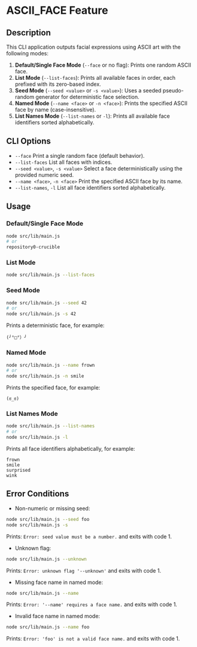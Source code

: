 # ASCII_FACE Feature

## Description

This CLI application outputs facial expressions using ASCII art with the following modes:

1. **Default/Single Face Mode** (`--face` or no flag): Prints one random ASCII face.
2. **List Mode** (`--list-faces`): Prints all available faces in order, each prefixed with its zero-based index.
3. **Seed Mode** (`--seed <value>` or `-s <value>`): Uses a seeded pseudo-random generator for deterministic face selection.
4. **Named Mode** (`--name <face>` or `-n <face>`): Prints the specified ASCII face by name (case-insensitive).
5. **List Names Mode** (`--list-names` or `-l`): Prints all available face identifiers sorted alphabetically.

## CLI Options

- `--face`             Print a single random face (default behavior).
- `--list-faces`       List all faces with indices.
- `--seed <value>`, `-s <value>`     Select a face deterministically using the provided numeric seed.
- `--name <face>`, `-n <face>`       Print the specified ASCII face by its name.
- `--list-names`, `-l`               List all face identifiers sorted alphabetically.

## Usage

### Default/Single Face Mode

```bash
node src/lib/main.js
# or
repository0-crucible
```

### List Mode

```bash
node src/lib/main.js --list-faces
```

### Seed Mode

```bash
node src/lib/main.js --seed 42
# or
node src/lib/main.js -s 42
```

Prints a deterministic face, for example:
```
(╯°□°）╯
```

### Named Mode

```bash
node src/lib/main.js --name frown
# or
node src/lib/main.js -n smile
```

Prints the specified face, for example:
```
(ಠ_ಠ)
```

### List Names Mode

```bash
node src/lib/main.js --list-names
# or
node src/lib/main.js -l
```

Prints all face identifiers alphabetically, for example:
```
frown
smile
surprised
wink
```

## Error Conditions

- Non-numeric or missing seed:
```bash
node src/lib/main.js --seed foo
node src/lib/main.js -s 
```
Prints: `Error: seed value must be a number.` and exits with code 1.

- Unknown flag:
```bash
node src/lib/main.js --unknown
```
Prints: `Error: unknown flag '--unknown'` and exits with code 1.

- Missing face name in named mode:
```bash
node src/lib/main.js --name
```
Prints: `Error: '--name' requires a face name.` and exits with code 1.

- Invalid face name in named mode:
```bash
node src/lib/main.js --name foo
```
Prints: `Error: 'foo' is not a valid face name.` and exits with code 1.
